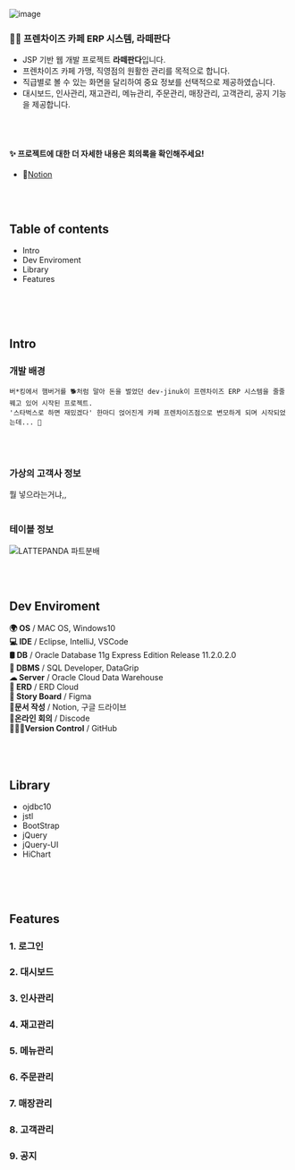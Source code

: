 

![image](https://user-images.githubusercontent.com/42857790/152381255-e60a3c3e-a4fa-455b-a487-57a3d32b7099.png)

### 🦝🍰 프렌차이즈 카페 ERP 시스템, 라떼판다
- JSP 기반 웹 개발 프로젝트 **라떼판다**입니다.
- 프렌차이즈 카페 가맹, 직영점의 원활한 관리를 목적으로 합니다.
- 직급별로 볼 수 있는 화면을 달리하여 중요 정보를 선택적으로 제공하였습니다.
- 대시보드, 인사관리, 재고관리, 메뉴관리, 주문관리, 매장관리, 고객관리, 공지 기능을 제공합니다.
<br/>
<br/>

  
#### ✨ 프로젝트에 대한 더 자세한 내용은 회의록을 확인해주세요! 
- 📝[Notion](https://www.notion.so/dev-jinuk-jo/4-e77d00f886c041da9c2fb789e1668561)
<br/>
<br/>


## Table of contents
* Intro
* Dev Enviroment
* Library
* Features
<br/>
<br/>
<br/>



## Intro
### 개발 배경
```
버*킹에서 햄버거를 🐕처럼 말아 돈을 벌었던 dev-jinuk이 프렌차이즈 ERP 시스템을 줄줄 꿰고 있어 시작된 프로젝트.
'스타벅스로 하면 재밌겠다' 한마디 얹어진게 카페 프렌차이즈점으로 변모하게 되며 시작되었는데... 🤭
```

<br/>
<br/>



### 가상의 고객사 정보
뭘 넣으라는거냐,,
<br/>
<br/>


### 테이블 정보
![LATTEPANDA 파트분배 ](https://user-images.githubusercontent.com/42857790/152381769-286b2aba-277e-43d6-93b8-a0a0aa0ee1e3.png)


<br/>
<br/>


## Dev Enviroment
**🌍 OS** / MAC OS, Windows10 <br/>
**💻 IDE** / Eclipse, IntelliJ, VSCode <br/>
**🛢 DB** / Oracle Database 11g Express Edition Release 11.2.0.2.0 <br/>
**🚀 DBMS** / SQL Developer, DataGrip <br/>
**☁ Server** / Oracle Cloud Data Warehouse <br/>
**💽 ERD** / ERD Cloud <br/>
**🎨 Story Board** / Figma <br/>
**📝문서 작성** / Notion, 구글 드라이브 <br/>
**👾온라인 회의** / Discode <br/>
**👩🏻‍💻Version Control** / GitHub <br/>
<br/>
<br/>
<br/>



## Library
- ojdbc10
- jstl
- BootStrap
- jQuery
- jQuery-UI
- HiChart
<br/>
<br/>
<br/>



## Features
### 1. 로그인
### 2. 대시보드
### 3. 인사관리
### 4. 재고관리
### 5. 메뉴관리
### 6. 주문관리
### 7. 매장관리
### 8. 고객관리
### 9. 공지


<br/>
<br/>
<br/>

